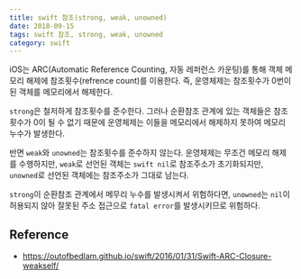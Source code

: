 ```yaml
---
title: swift 참조(strong, weak, unowned)
date: 2018-09-15
tags: swift 참조, strong, weak, unowned 
category: swift
---
```


iOS는 ARC(Automatic Reference Counting, 자동 레퍼런스 카운팅)를 통해 객체 메모리 해제에 참조횟수(refrence count)를 이용한다.
즉, 운영체제는 참조횟수가 0번이 된 객체를 메모리에서 해제한다.

`strong`은 철저하게 참조횟수를 준수한다.
그러나 순환참조 관계에 있는 객체들은 참조횟수가 0이 될 수 없기 때문에 운영체제는 이들을 메모리에서 해제하지 못하여 메모리 누수가 발생한다.

반면 `weak`와 `unowned`는 참조횟수를 준수하지 않는다. 운영체제는 무조건 메모리 해제를 수행하지만, 
`weak`로 선언된 객체는 `swift nil`로 참조주소가 초기화되지만, `unowned`로 선언된 객체에는 참조주소가 그대로 남는다.

`strong`이 순환참조 관계에서 메무리 누수를 발생시켜서 위험하다면, 
`unowned`는 `nil`이 허용되지 않아 잘못된 주소 접근으로 `fatal error`를 발생시키므로 위험하다.



## Reference

- https://outofbedlam.github.io/swift/2016/01/31/Swift-ARC-Closure-weakself/
